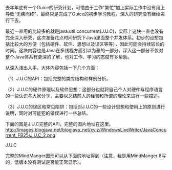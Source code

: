 去年年底有一个Guice的研究计划，可惜由于工作“繁忙”加上实际工作中没有用上导致“无疾而终”，最终只是完成了Guice的初步学习教程，深入的研究没有继续进行下去。

最近一直用的比较多的就是java.util.concurrent(J.U.C)，实际上这块一直也没有完全深入研究，这次准备花点时间研究下Java里面整个并发体系。初步的设想包括比较大的方便（包括硬件、软件、思想以及误区等等），因此可能会持续较长的时间。这块内容也是Java在多线程方面引以为豪的一部分，深入这一部分不仅对整个Java体系有更深的了解，也对工作、学习的态度有多帮助。

从深入浅出入手，大体内容包括一下几个方面：

（1）J.U.C的API：包括完整的类库结构和样例分析。

（2）J.U.C的硬件原理以及软件思想：这部分也就将自己个人对硬件与程序语言的一些认识与大家分享，主要以总结前人的经验和所谓的理论来进行一些描述。

（3）J.U.C的误区和常见陷阱：包括对J.U.C的一些设计思想和使用上的原则进行说明，同时对可能犯的错误进行一些总结。

 

下面的图是J.U.C完整的API。完整的图片地址在这里。
http://images.blogjava.net/blogjava_net/xylz/WindowsLiveWriter/JavaConcurrent_FB25/J.U.C_2.png

J.U.C

完整的MindManger图形可以从下面的地址得到（注意，我是用MindManger 8写的，低版本没有测试是否能正常显示）。